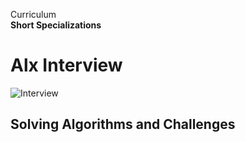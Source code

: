Curriculum <br> 
 **Short Specializations** <br> 
# Alx Interview 
  
![Interview](https://github.com/Shell-thon/alx-interview/assets/113628692/5b7a822e-aa65-4a4d-8ff6-3618b7ad1e54)

## Solving Algorithms and Challenges
